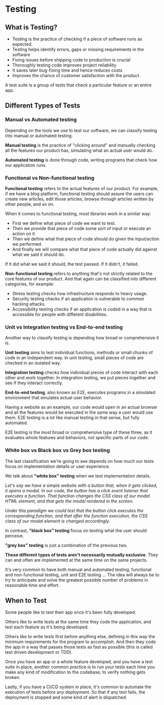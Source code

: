 # Testing

## What is Testing?

- Testing is the practice of checking if a piece of software runs as expected.
- Testing helps identify errors, gaps or missing requirements in the software
- Fixing issues before shipping code to production is crucial
- Thoroughly testing code improves project reliability
- It saves later bug-fixing time and hence reduces costs
- Improves the chance of customer satisfaction with the product.

A test suite is a group of tests that check a particular feature or an entire app.


## Different Types of Tests

### Manual vs Automated testing

Depending on the tools we use to test our software, we can classify testing into manual or automated testing.

**Manual testing** is the practice of "clicking around" and manually checking all the features our product has, simulating what an actual user would do.

**Automated testing** is done through code, writing programs that check how our application runs.


### Functional vs Non-functional testing

**Functional testing** refers to the actual features of our product. For example, if we have a blog platform, functional testing should assure the users can create new articles, edit those articles, browse through articles written by other people, and so on.

When it comes to functional testing, most libraries work in a similar way:

- First we define what piece of code we want to test.
- Then we provide that piece of code some sort of input or execute an action on it.
- Then we define what that piece of code should do given the input/action we performed.
- And finally we will compare what that piece of code actually did against what we said it should do.

If it did what we said it should, the test passed. If it didn't, it failed.


**Non-functional testing** refers to anything that's not strictly related to the core features of our product. And that again can be classified into different categories, for example:

- Stress testing checks how infrastructure responds to heavy usage.
- Security testing checks if an application is vulnerable to common hacking attacks.
- Accessibility testing checks if an application is coded in a way that is accessible for people with different disabilities.


### Unit vs Integration testing vs End-to-end testing

Another way to classify testing is depending how broad or comprehensive it is.

**Unit testing** aims to test individual functions, methods or small chunks of code in an independent way. In unit testing, small pieces of code are checked in an isolated way.

**Integration testing** checks how individual pieces of code interact with each other and work together. In integration testing, we put pieces together and see if they interact correctly.

**End-to-end testing**, also known as E2E, executes programs in a simulated environment that emulates actual user behavior.

Having a website as an example, our code would open in an actual browser and all the features would be executed in the same way a user would use them. E2E testing is a lot like manual testing in that sense, but fully automated.

E2E testing is the most broad or comprehensive type of these three, as it evaluates whole features and behaviors, not specific parts of our code.


### White box vs Black box vs Grey box testing

The last classification we're going to see depends on how much our tests focus on implementation details or user experience.

We talk about **"white box" testing** when we test implementation details.

*Let's say we have a simple website with a button that, when it gets clicked, it opens a modal. In our code, the button has a click event listener that executes a function. That function changes the CSS class of our modal HTML element, and that gets the modal rendered in the screen.*

*Under this paradigm we could test that the button click executes the corresponding function, and that after the function execution, the CSS class of our modal element is changed accordingly.*

In contrast, **"black box" testing** focus on testing what the user should perceive.

**"grey box" testing** is just a combination of the previous two.

**These different types of tests aren't necessarily mutually exclusive**. They can and often are implemented at the same time on the same projects.

It's very common to have both manual and automated testing, functional and non-functional testing, unit and E2E testing ... The idea will always be to try to anticipate and solve the greatest possible number of problems in reasonable time and effort.


## When to Test

Some people like to test their app once it's been fully developed.

Others like to write tests at the same time they code the application, and test each feature as it's being developed.

Others like to write tests first before anything else, defining in this way the minimum requirements for the program to accomplish. And then they code the app in a way that passes those tests as fast as possible (this is called test driven development or TDD).

Once you have an app or a whole feature developed, and you have a test suite in place, another common practice is to run your tests each time you make any kind of modification to the codebase, to verify nothing gets broken.

Lastly, if you have a CI/CD system in place, it's common to automate the execution of tests before any deployment. So that if any test fails, the deployment is stopped and some kind of alert is dispatched.
